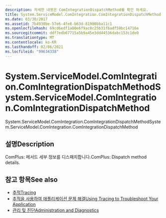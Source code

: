 ```yaml
---
description: 자세한 내용은 ComIntegrationDispatchMethod를 확인 하세요.
title: System.ServiceModel.ComIntegration.ComIntegrationDispatchMethod
ms.date: 03/30/2017
ms.assetid: 7b4930be-57e6-4fe8-b63d-81900bba11c1
ms.openlocfilehash: 69cd6edf1a80e6f9ac0c25b31fbadf59bc14716e
ms.sourcegitcommit: ddf7edb67715a5b9a45e3dd44536dabc153c1de0
ms.translationtype: MT
ms.contentlocale: ko-KR
ms.lasthandoff: 02/06/2021
ms.locfileid: "99634338"
---
```

# <a name="systemservicemodelcomintegrationcomintegrationdispatchmethod"></a><span data-ttu-id="e17d0-103">System.ServiceModel.ComIntegration.ComIntegrationDispatchMethod</span><span class="sxs-lookup"><span data-stu-id="e17d0-103">System.ServiceModel.ComIntegration.ComIntegrationDispatchMethod</span></span>

<span data-ttu-id="e17d0-104">System.ServiceModel.ComIntegration.ComIntegrationDispatchMethod</span><span class="sxs-lookup"><span data-stu-id="e17d0-104">System.ServiceModel.ComIntegration.ComIntegrationDispatchMethod</span></span>  
  
## <a name="description"></a><span data-ttu-id="e17d0-105">설명</span><span class="sxs-lookup"><span data-stu-id="e17d0-105">Description</span></span>  

 <span data-ttu-id="e17d0-106">ComPlus: 메서드 세부 정보를 디스패치합니다.</span><span class="sxs-lookup"><span data-stu-id="e17d0-106">ComPlus: Dispatch method details.</span></span>  
  
## <a name="see-also"></a><span data-ttu-id="e17d0-107">참고 항목</span><span class="sxs-lookup"><span data-stu-id="e17d0-107">See also</span></span>

- [<span data-ttu-id="e17d0-108">추적</span><span class="sxs-lookup"><span data-stu-id="e17d0-108">Tracing</span></span>](index.md)
- [<span data-ttu-id="e17d0-109">추적을 사용하여 애플리케이션 문제 해결</span><span class="sxs-lookup"><span data-stu-id="e17d0-109">Using Tracing to Troubleshoot Your Application</span></span>](using-tracing-to-troubleshoot-your-application.md)
- [<span data-ttu-id="e17d0-110">관리 및 진단</span><span class="sxs-lookup"><span data-stu-id="e17d0-110">Administration and Diagnostics</span></span>](../index.md)
